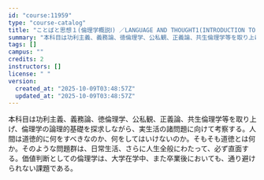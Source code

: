 ```yaml
---
id: "course:11959"
type: "course-catalog"
title: "ことばと思想１(倫理学概説Ⅰ) ／LANGUAGE AND THOUGHT1(INTRODUCTION TO ETHICS I)"
summary: "本科目は功利主義、義務論、徳倫理学、公私観、正義論、共生倫理学等を取り上げ、倫理学の論理的基礎を探求しながら、実生活の諸問題に向けて考察する。人間は道徳的に何をすべきなのか、何をしてはいけないのか。そもそも道徳とは何か。そのような問題群は、…"
tags: []
campus: ""
credits: 2
instructors: []
license: " "
version:
  created_at: "2025-10-09T03:48:57Z"
  updated_at: "2025-10-09T03:48:57Z"
---
```


本科目は功利主義、義務論、徳倫理学、公私観、正義論、共生倫理学等を取り上げ、倫理学の論理的基礎を探求しながら、実生活の諸問題に向けて考察する。人間は道徳的に何をすべきなのか、何をしてはいけないのか。そもそも道徳とは何か。そのような問題群は、日常生活、さらに人生全般にわたって、必ず直面する。価値判断としての倫理学は、大学在学中、また卒業後においても、通り避けられない課題である。
